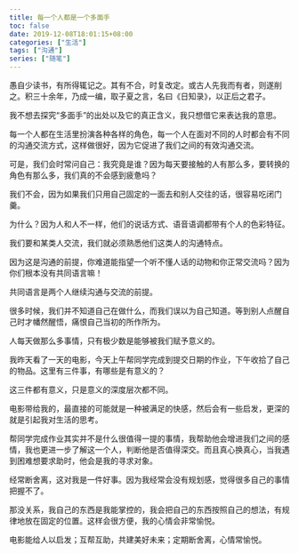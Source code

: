 ```yaml
---
title: 每一个人都是一个多面手
toc: false
date: 2019-12-08T18:01:15+08:00
categories: ["生活"]
tags: ["沟通"]
series: ["随笔"]
---
```

愚自少读书，有所得辄记之。其有不合，时复改定。或古人先我而有者，则遂削之。积三十余年，乃成一编，取子夏之言，名曰《日知录》，以正后之君子。

<!--more-->


我不想去探究“多面手”的出处以及它的真正含义，我只想借它来表达我的意思。


每一个人都在生活里扮演各种各样的角色，每一个人在面对不同的人时都会有不同的沟通交流方式，这样做很好，因为它促进了我们之间的有效沟通交流。


可是，我们会时常问自己：我究竟是谁？因为每天要接触的人有那么多，要转换的角色有那么多，我们真的不会感到疲惫吗？


我们不会，因为如果我们只用自己固定的一面去和别人交往的话，很容易吃闭门羹。


为什么？因为人和人不一样，他们的说话方式、语音语调都带有个人的色彩特征。


我们要和某类人交流，我们就必须熟悉他们这类人的沟通特点。


因为这是沟通的前提，你难道能指望一个听不懂人话的动物和你正常交流吗？因为你们根本没有共同语言嘛！


共同语言是两个人继续沟通与交流的前提。


很多时候，我们并不知道自己在做什么，而我们误以为自己知道。等到别人点醒自己时才幡然醒悟，痛恨自己当初的所作所为。


人每天做那么多事情，只有极少数是能够被我们赋予意义的。


我昨天看了一天的电影，今天上午帮同学完成到提交日期的作业，下午收拾了自己的物品。这里有三件事，有哪些是有意义的？


这三件都有意义，只是意义的深度层次都不同。


电影带给我的，最直接的可能就是一种被满足的快感，然后会有一些启发，更深的就是引起我对生活的思考。


帮同学完成作业其实并不是什么很值得一提的事情，我帮助他会增进我们之间的感情，我也更进一步了解这一个人，判断他是否值得深交。而且真心换真心，当我遇到困难想要求助时，他会是我的寻求对象。


经常断舍离，这对我是一件好事。因为我经常会没有规划感，觉得很多自己的事情把握不了。


那没关系，我自己的东西是我能掌控的，我会把自己的东西按照自己的想法，有规律地放在固定的位置。这样会很方便，我的心情会非常愉悦。


电影能给人以启发；互帮互助，共建美好未来；定期断舍离，心情常愉悦。